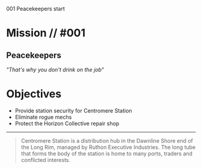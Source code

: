 001
Peacekeepers
start

# Mission // #001

## Peacekeepers

*"That's why you don't drink on the job"*


# Objectives

- Provide station security for Centromere Station
- Eliminate rogue mechs
- Protect the Horizon Collective repair shop

---

> Centromere Station is a distribution hub in the Dawnline Shore end of the Long Rim, managed by Ruthon Executive Industries. The long tube that forms the body of the station is home to many ports, traders and conflicted interests. 